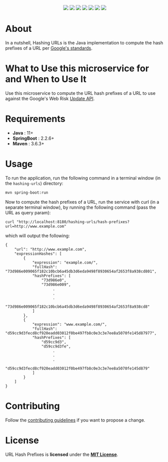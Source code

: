 <p align="center">
    <a href="https://travis-ci.org/mackatozis/hashing-urls">
    <img src="https://travis-ci.org/mackatozis/hashing-urls.svg?branch=master" /></a>
    <a href="https://codecov.io/gh/mackatozis/hashing-urls">
    <img src="https://codecov.io/gh/mackatozis/hashing-urls/branch/master/graph/badge.svg" /></a>
    <a href="https://sonarcloud.io/dashboard?id=mackatozis_hashing-urls">
    <img src="https://sonarcloud.io/api/project_badges/measure?project=mackatozis_hashing-urls&metric=sqale_rating" /></a>
    <a href="https://adoptopenjdk.net/">
    <img src="https://img.shields.io/badge/java-11-orange" /></a>
    <a href="https://start.spring.io/">
    <img src="https://img.shields.io/badge/springboot-2.2.6-brightgreen" /></a>
    <a href="https://maven.apache.org/download.cgi">
    <img src="https://img.shields.io/badge/maven-3.6.3-blue" /></a>
    <a href="https://github.com/mackatozis/hashing-urls/blob/master/LICENSE">
    <img src="https://img.shields.io/badge/license-MIT-green" /></a>    
</p>

# About

In a nutshell, Hashing URLs is the Java implementation to compute the hash prefixes of a URL per [Google's standards].

# What to Use this microservice for and When to Use It

Use this microservice to compute the URL hash prefixes of a URL to use against the Google's Web Risk [Update API].

# Requirements

* **Java** : 11+ 
* **SpringBoot** : 2.2.6+
* **Maven** : 3.6.3+

# Usage

To run the application, run the following command in a terminal window (in the `hashing-urls`) directory:

    mvn spring-boot:run

Now to compute the hash prefixes of a URL, run the service with curl (in a separate terminal window), by running the following command (pass the URL as query param):

    curl "http://localhost:8180/hashing-urls/hash-prefixes?url=http://www.example.com"

which will output the following:

```
{
    "url": "http://www.example.com",
    "expressionHashes": [
        {
            "expression": "example.com/",
            "fullHash": "73d986e009065f182c10bcb6a45db3d6eda9498f8930654af2653f8a938cd801",
            "hashPrefixes": [
                "73d986e0",
                "73d986e009",
                     .
                     .
                     .
                "73d986e009065f182c10bcb6a45db3d6eda9498f8930654af2653f8a938cd8"
            ]
        },
        {
            "expression": "www.example.com/",
            "fullHash": "d59cc9d3fecd8cf920eadd03012f0be497fb8c0e3c3e7ee8a5070fe145d87977",
            "hashPrefixes": [
                "d59cc9d3",
                "d59cc9d3fe",
                     .
                     .
                     .
                "d59cc9d3fecd8cf920eadd03012f0be497fb8c0e3c3e7ee8a5070fe145d879"
            ]
        }
    ]
}
```

# Contributing
Follow the [contributing guidelines](CONTRIBUTING.md) if you want to propose a change.

# License
URL Hash Prefixes is **licensed** under the **[MIT License]**.

[Google's standards]: https://cloud.google.com/web-risk/docs/urls-hashing
[Update API]: https://cloud.google.com/web-risk/docs/update-api
[MIT License]: https://github.com/mackatozis/hashing-urls/blob/master/LICENSE
